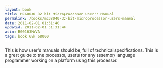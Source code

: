 ```yaml
---
layout: book
title: MC68040 32-bit Microprocessor User's Manual
permalink: /books/mc68040-32-bit-microprocessor-users-manual
date: 2011-02-01 01:31:40
updated: 2011-02-01 01:31:40
asin: B00163MWVA
tags: book 68k 68000
---
```

This is how user's manuals should be, full of technical specifications. This is
a great guide to the processor, useful for any assembly language programmer
working on a platform using this processor.
